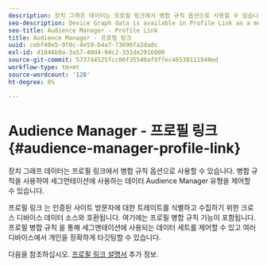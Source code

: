 ```yaml
---
description: 장치 그래프 데이터는 프로필 링크에서 병합 규칙 옵션으로 사용할 수 있습니다. 병합 규칙을 사용하여 세그먼테이션에 사용하는 데이터 Audience Manager 유형을 제어할 수 있습니다.
seo-description: Device Graph data is available in Profile Link as a merge rule option. A merge rule lets you control the type of data Audience Manager uses for segmentation.
seo-title: Audience Manager - Profile Link
title: Audience Manager - 프로필 링크
uuid: cebf40e5-9f0c-4e59-b4a7-73696fa2dadc
exl-id: d1846b9a-3a57-40d4-94c2-331de2916000
source-git-commit: 573744525fcc00f35540af9ffec46530111940ed
workflow-type: tm+mt
source-wordcount: '128'
ht-degree: 0%

---
```


# Audience Manager - 프로필 링크{#audience-manager-profile-link}

장치 그래프 데이터는 프로필 링크에서 병합 규칙 옵션으로 사용할 수 있습니다. 병합 규칙을 사용하여 세그먼테이션에 사용하는 데이터 Audience Manager 유형을 제어할 수 있습니다.

프로필 링크 는 인증된 사이트 방문자에 대한 트레이트를 식별하고 수집하기 위한 크로스 디바이스 데이터 소스와 호환됩니다. 여기에는 프로필 병합 규칙 기능이 포함됩니다. 프로필 병합 규칙 을 통해 세그멘테이션에 사용되는 데이터 세트를 제어할 수 있고 여러 디바이스에서 개인을 정확하게 타깃팅할 수 있습니다.

다음을 참조하십시오. [프로필 링크 설명서](https://docs.adobe.com/content/help/en/audience-manager/user-guide/features/profile-merge-rules/merge-rules-overview.html) 추가 정보.
